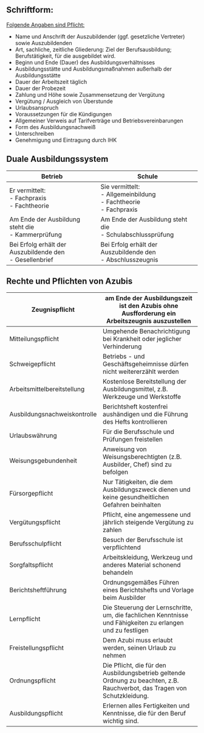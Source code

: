 
## Schriftform: 

<u>Folgende Angaben sind Pflicht:</u>

- Name und Anschrift der Auszubildender (ggf. gesetzliche Vertreter) sowie Auszubildenden
- Art, sachliche, zeitliche Gliederung: Ziel der Berufsausbildung; Berufstätigkeit, für  die ausgebildet wird.
- Beginn und Ende (Dauer) des Ausbildungsverhältnisses
- Ausbildungsstätte und Ausbildungsmaßnahmen außerhalb der Ausbildungsstätte
- Dauer der Arbeitszeit täglich
- Dauer der Probezeit
- Zahlung und Höhe sowie Zusammensetzung der Vergütung
- Vergütung / Ausgleich von Überstunde
- Urlaubsanspruch
- Voraussetzungen für die Kündigungen
- Allgemeiner Verweis auf Tarifverträge und Betriebsvereinbarungen
- Form des Ausbildungsnachweiß
- Unterschreiben
- Genehmigung und Eintragung durch IHK

## Duale Ausbildungssystem

| Betrieb                                                     | Schule                                                                    |
| ----------------------------------------------------------- | ------------------------------------------------------------------------- |
| Er vermittelt:<br> - Fachpraxis<br> - Fachtheorie           | Sie vermittelt:<br> - Allgemeinbildung<br> - Fachtheorie<br> - Fachpraxis |
| Am Ende der Ausbildung steht die<br> - Kammerprüfung        | Am Ende der Ausbildung steht die<br> - Schulabschlussprüfung              |
| Bei Erfolg erhält der Auszubildende den<br> - Gesellenbrief | Bei Erfolg erhält der Auszubildende den<br> - Abschlusszeugnis            |
## Rechte und Pflichten von Azubis

| Zeugnispflicht               | am Ende der Ausbildungszeit ist den Azubis ohne Ausfforderung ein Arbeitszeugnis auszustellen                              |
| ---------------------------- | -------------------------------------------------------------------------------------------------------------------------- |
| Mitteilungspflicht           | Umgehende Benachrichtigung bei Krankheit oder jeglicher Verhinderung                                                       |
| Schweigepflicht              | Betriebs - und Geschäftsgeheimnisse dürfen nicht weitererzählt werden                                                      |
| Arbeitsmittelbereitstellung  | Kostenlose Bereitstellung der Ausbildungsmittel, z.B. Werkzeuge und Werkstoffe                                             |
| Ausbildungsnachweiskontrolle | Berichtsheft kostenfrei aushändigen und die Führung des Hefts kontrollieren                                                |
| Urlaubswährung               | Für die Berufsschule und Prüfungen freistellen                                                                             |
| Weisungsgebundenheit         | Anweisung von Weisungsberechtigten (z.B. Ausbilder, Chef) sind zu befolgen                                                 |
| Fürsorgepflicht              | Nur Tätigkeiten, die dem Ausbildungszweck dienen und keine gesundheitlichen Gefahren beinhalten                            |
| Vergütungspflicht            | Pflicht, eine angemessene und jährlich steigende Vergütung zu zahlen                                                       |
| Berufsschulpflicht           | Besuch der Berufsschule ist verpflichtend                                                                                  |
| Sorgfaltspflicht             | Arbeitskleidung, Werkzeug und anderes Material schonend behandeln                                                          |
| Berichtsheftführung          | Ordnungsgemäßes  Führen eines Berichtshefts und Vorlage beim Ausbilder                                                     |
| Lernpflicht                  | Die Steuerung der Lernschritte, um, die fachlichen Kenntnisse und Fähigkeiten zu erlangen und zu festligen                 |
| Freistellungspflicht         | Dem Azubi muss erlaubt werden, seinen Urlaub zu nehmen                                                                     |
| Ordnungspflicht              | Die Pflicht, die für den Ausbildungsbetrieb geltende Ordnung zu beachten, z.B. Rauchverbot, das Tragen von Schutzkleidung. |
| Ausbildungspflicht           | Erlernen alles Fertigkeiten und Kenntnisse, die für den Beruf wichtig sind.                                                |
 